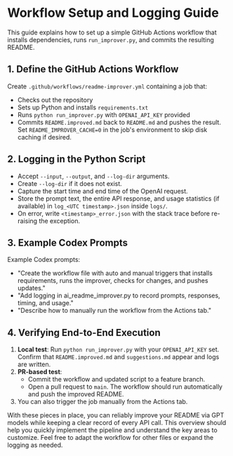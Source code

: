 # Workflow Setup and Logging Guide

This guide explains how to set up a simple GitHub Actions workflow that installs dependencies, runs `run_improver.py`, and commits the resulting README.

## 1. Define the GitHub Actions Workflow

Create `.github/workflows/readme-improver.yml` containing a job that:
- Checks out the repository
- Sets up Python and installs `requirements.txt`
- Runs `python run_improver.py` with `OPENAI_API_KEY` provided
- Commits `README.improved.md` back to `README.md` and pushes the result.
  Set `README_IMPROVER_CACHE=0` in the job's environment to skip disk caching if desired.

## 2. Logging in the Python Script

- Accept `--input`, `--output`, and `--log-dir` arguments.
- Create `--log-dir` if it does not exist.
- Capture the start time and end time of the OpenAI request.
- Store the prompt text, the entire API response, and usage statistics (if available) in `log_<UTC timestamp>.json` inside `logs/`.
- On error, write `<timestamp>_error.json` with the stack trace before re-raising the exception.

## 3. Example Codex Prompts

Example Codex prompts:

- "Create the workflow file with auto and manual triggers that installs requirements, runs the improver, checks for changes, and pushes updates."
- "Add logging in ai_readme_improver.py to record prompts, responses, timing, and usage."
- "Describe how to manually run the workflow from the Actions tab."

## 4. Verifying End-to-End Execution

1. **Local test**: Run `python run_improver.py` with your `OPENAI_API_KEY` set. Confirm that `README.improved.md` and `suggestions.md` appear and logs are written.
2. **PR-based test**:
   - Commit the workflow and updated script to a feature branch.
   - Open a pull request to `main`. The workflow should run automatically and push the improved README.
3. You can also trigger the job manually from the Actions tab.

With these pieces in place, you can reliably improve your README via GPT models while keeping a clear record of every API call.
This overview should help you quickly implement the pipeline and understand the key areas to customize. Feel free to adapt the workflow for other files or expand the logging as needed.
